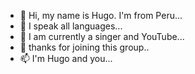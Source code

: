 - 👋 Hi, my name is Hugo. I'm from Peru...
- 👀 I speak all languages...
- 🌱 I am currently a singer and YouTube...
- 💞️ thanks for joining this group..
- 📫 I'm Hugo and you...

<!---
109aq/109aq is a ✨ special ✨ repository because its `README.md` (this file) appears on your GitHub profile.
You can click the Preview link to take a look at your changes.
--->
